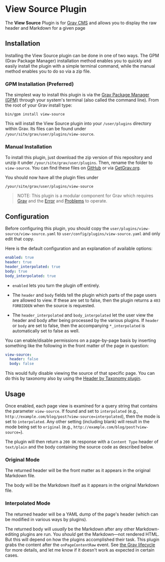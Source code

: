 # View Source Plugin

The **View Source** Plugin is for [Grav CMS](http://github.com/getgrav/grav) and allows you to display the raw header and Markdown for a given page

## Installation

Installing the View Source plugin can be done in one of two ways. The GPM (Grav Package Manager) installation method enables you to quickly and easily install the plugin with a simple terminal command, while the manual method enables you to do so via a zip file.

### GPM Installation (Preferred)

The simplest way to install this plugin is via the [Grav Package Manager (GPM)](http://learn.getgrav.org/advanced/grav-gpm) through your system's terminal (also called the command line).  From the root of your Grav install type:

    bin/gpm install view-source

This will install the View Source plugin into your `/user/plugins` directory within Grav. Its files can be found under `/your/site/grav/user/plugins/view-source`.

### Manual Installation

To install this plugin, just download the zip version of this repository and unzip it under `/your/site/grav/user/plugins`. Then, rename the folder to `view-source`. You can find these files on [GitHub](https://github.com/aaron-dalton/grav-plugin-view-source) or via [GetGrav.org](http://getgrav.org/downloads/plugins#extras).

You should now have all the plugin files under

    /your/site/grav/user/plugins/view-source
	
> NOTE: This plugin is a modular component for Grav which requires [Grav](http://github.com/getgrav/grav) and the [Error](https://github.com/getgrav/grav-plugin-error) and [Problems](https://github.com/getgrav/grav-plugin-problems) to operate.

## Configuration

Before configuring this plugin, you should copy the `user/plugins/view-source/view-source.yaml` to `user/config/plugins/view-source.yaml` and only edit that copy.

Here is the default configuration and an explanation of available options:

```yaml
enabled: true
header: true
header_interpolated: true
body: true
body_interpolated: true
```

* `enabled` lets you turn the plugin off entirely.

* The `header` and `body` fields tell the plugin which parts of the page users are allowed to view. If these are set to false, then the plugin returns a `403 FORBIDDEN` when the source is requested.

* The `header_interpolated` and `body_interpolated` let the user view the header and body after being processed by the various plugins. If `header` or `body` are set to false, then the accompanying `*_interpolated` is automatically set to false as well.

You can enable/disable permissions on a page-by-page basis by inserting something like the following in the front matter of the page in question:

```yaml
view-source:
  header: false
  body: false
```

This would fully disable viewing the source of that specific page. You can do this by taxonomy also by using the [Header by Taxonomy plugin](https://github.com/Perlkonig/grav-plugin-header-by-taxonomy).

## Usage

Once enabled, each page view is examined for a query string that contains the parameter `view-source`. If found and set to `interpolated` (e.g., `http://example.com/blog/post?view-source=interpolated`), then the mode is set to `interpolated`. Any other setting (including blank) will result in the mode being set to `original` (e.g., `http://example.com/blog/post?view-source=`).

The plugin will then return a `200 OK` response with a `Content Type` header of `text/plain` and the body containing the source code as described below.

### Original Mode

The returned header will be the front matter as it appears in the original Markdown file. 

The body will be the Markdown itself as it appears in the original Markdown file.

### Interpolated Mode

The returned header will be a YAML dump of the page's header (which can be modified in various ways by plugins). 

The returned body will *usually* be the Markdown after any other Markdown-editing plugins are run. You *should* get the Markdown&mdash;not rendered HTML. But this will depend on how the plugins accomplished their task. This plugin grabs the content after the `onPageContentRaw` event. See [the Grav lifecycle](https://learn.getgrav.org/plugins/grav-lifecycle) for more details, and let me know if it doesn't work as expected in certain cases.
